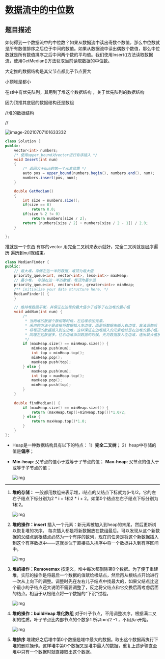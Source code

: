 # [数据流中的中位数](https://www.nowcoder.com/practice/9be0172896bd43948f8a32fb954e1be1?tpId=13&tqId=11216&tPage=4&rp=4&ru=/ta/coding-interviews&qru=/ta/coding-interviews/question-ranking)

## 题目描述

如何得到一个数据流中的中位数？如果从数据流中读出奇数个数值，那么中位数就是所有数值排序之后位于中间的数值。如果从数据流中读出偶数个数值，那么中位数就是所有数值排序之后中间两个数的平均值。我们使用Insert()方法读取数据流，使用GetMedian()方法获取当前读取数据的中位数。

大定推的数据结构是其父节点都比子节点要大

小顶堆是都小

在stl中有优先队列，其用到了堆这个数据结构   ，关于优先队列的数据结构

因为顶推其底层的数据结构还是数组



//堆的数据结构

//

![image-20210707101633332](C:\Users\lisunyang\AppData\Roaming\Typora\typora-user-images\image-20210707101633332.png)



```java
class Solution {
public:
    vector<int> numbers;
    /* 使用upper_bound对vector进行有序插入 */
    void Insert(int num)
    {
        /* 返回大于num的第一个元素位置 */
        auto pos = upper_bound(numbers.begin(), numbers.end(), num);
        numbers.insert(pos, num);
    }

    double GetMedian()
    { 
        int size = numbers.size();
        if(size == 0)
            return 0.0;
        if(size % 2 != 0)
            return numbers[size / 2];
        return (numbers[size / 2] + numbers[size / 2 - 1]) / 2.0;
    }

};
```

推就是一个东西    有序的vector 用完全二叉树来表示就好，完全二叉树就是层序遍历 遍历到null就结束。



```c++
class MedianFinder {
public:
    // 最大堆，存储左边一半的数据，堆顶为最大值
    priority_queue<int, vector<int>, less<int>> maxHeap;
    // 最小堆， 存储右边一半的数据，堆顶为最小值
    priority_queue<int, vector<int>, greater<int>> minHeap;
    /** initialize your data structure here. */
    MedianFinder() {
    }

    // 维持堆数据平衡，并保证左边堆的最大值小于或等于右边堆的最小值
    void addNum(int num) {
        /*
         * 当两堆的数据个数相等时候，左边堆添加元素。
         * 采用的方法不是直接将数据插入左边堆，而是将数据先插入右边堆，算法调整后
         * 将堆顶的数据插入到左边堆，这样保证左边堆插入的元素始终是右边堆的最小值。
         * 同理左边数据多，往右边堆添加数据的时候，先将数据放入左边堆，选出最大值放到右边堆中。
         */
        if (maxHeap.size() == minHeap.size()) {
            minHeap.push(num);
            int top = minHeap.top();
            minHeap.pop();
            maxHeap.push(top);
        } else {
            maxHeap.push(num);
            int top = maxHeap.top();
            maxHeap.pop();
            minHeap.push(top);
        }
    }
    
    double findMedian() {
        if (maxHeap.size() == minHeap.size()) {
            return (maxHeap.top()+minHeap.top())*1.0/2;
        } else {
            return maxHeap.top()*1.0;
        }
    }
};
```

- Heap是一种数据结构具有以下的特点：
  1）**完全二叉树**；
  2）heap中存储的值是**偏序**；

- **Min-heap**: 父节点的值小于或等于子节点的值；
  **Max-heap**: 父节点的值大于或等于子节点的值；

   

  ![img](https://upload-images.jianshu.io/upload_images/650075-91f1549ff0c87c15.png)

   

   

------

1. **堆的存储：**
   一般都用数组来表示堆，i结点的父结点下标就为(i–1)/2。它的左右子结点下标分别为2 * i + 1和2 * i + 2。如第0个结点左右子结点下标分别为1和2。

    

   ![img](https://upload-images.jianshu.io/upload_images/650075-35f2934f850019d0.gif)

    

2. **堆的操作：insert**
   插入一个元素：新元素被加入到heap的末尾，然后更新树以恢复堆的次序。
   每次插入都是将新数据放在数组最后。可以发现从这个新数据的父结点到根结点必然为一个有序的数列，现在的任务是将这个新数据插入到这个有序数据中——这就类似于直接插入排序中将一个数据并入到有序区间中。

    

   ![img](https://upload-images.jianshu.io/upload_images/650075-68959377359ac140.png)

    

    

3. **堆的操作：Removemax**
   按定义，堆中每次都删除第0个数据。为了便于重建堆，实际的操作是将最后一个数据的值赋给根结点，然后再从根结点开始进行一次从上向下的调整。调整时先在左右儿子结点中找最大的，如果父结点比这个最小的子结点还大说明不需要调整了，反之将父结点和它交换后再考虑后面的结点。相当于从根结点将一个数据的“下沉”过程。

    

   ![img](https://upload-images.jianshu.io/upload_images/650075-87c918e6477027d2.png)

    

    

4. **堆的操作：buildHeap 堆化数组**
   对于叶子节点，不用调整次序，根据满二叉树的性质，叶子节点比内部节点的个数多1.所以i=n/2 -1 ，不用从n开始。

    

   ![img](https://upload-images.jianshu.io/upload_images/650075-df751f1773dc2e60.png)

    

    

5. **堆排序**
   堆建好之后堆中第0个数据是堆中最大的数据。取出这个数据再执行下堆的删除操作。这样堆中第0个数据又是堆中最大的数据，重复上述步骤直至堆中只有一个数据时就直接取出这个数据。